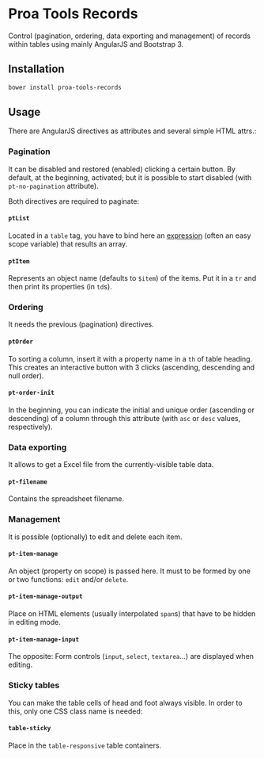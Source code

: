# Proa Tools Records

Control (pagination, ordering, data exporting and management) of records within tables using mainly AngularJS and Bootstrap 3.

## Installation

```bash
bower install proa-tools-records
```

## Usage

There are AngularJS directives as attributes and several simple HTML attrs.:

### Pagination

It can be disabled and restored (enabled) clicking a certain button. By default, at the beginning, activated; but it is possible to start disabled (with `pt-no-pagination` attribute).

Both directives are required to paginate:

#### `ptList`

Located in a `table` tag, you have to bind here an [expression](https://docs.angularjs.org/guide/expression) (often an easy scope variable) that results an array.

#### `ptItem`

Represents an object name (defaults to `$item`) of the items. Put it in a `tr` and then print its properties (in `td`s).

### Ordering

It needs the previous (pagination) directives.

#### `ptOrder`

To sorting a column, insert it with a property name in a `th` of table heading. This creates an interactive button with 3 clicks (ascending, descending and null order).

#### `pt-order-init`

In the beginning, you can indicate the initial and unique order (ascending or descending) of a column through this attribute (with `asc` or `desc` values, respectively).

### Data exporting

It allows to get a Excel file from the currently-visible table data.

#### `pt-filename`

Contains the spreadsheet filename.

### Management

It is possible (optionally) to edit and delete each item.

#### `pt-item-manage`

An object (property on scope) is passed here. It must to be formed by one or two functions: `edit` and/or `delete`.

#### `pt-item-manage-output`

Place on HTML elements (usually interpolated `span`s) that have to be hidden in editing mode.

#### `pt-item-manage-input`

The opposite: Form controls (`input`, `select`, `textarea`...) are displayed when editing.

### Sticky tables

You can make the table cells of head and foot always visible. In order to this, only one CSS class name is needed:

#### `table-sticky`

Place in the `table-responsive` table containers.